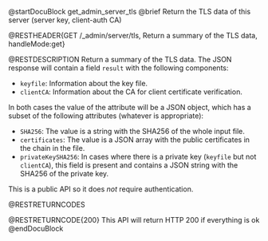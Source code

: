 
@startDocuBlock get_admin_server_tls
@brief Return the TLS data of this server (server key, client-auth CA)

@RESTHEADER{GET /_admin/server/tls, Return a summary of the TLS data, handleMode:get}

@RESTDESCRIPTION
Return a summary of the TLS data. The JSON response will contain a field
`result` with the following components:

  - `keyfile`: Information about the key file.
  - `clientCA`: Information about the CA for client certificate
    verification.

In both cases the value of the attribute will be a JSON object, which
has a subset of the following attributes (whatever is appropriate):

  - `SHA256`: The value is a string with the SHA256 of the whole input
    file.
  - `certificates`: The value is a JSON array with the public
    certificates in the chain in the file.
  - `privateKeySHA256`: In cases where there is a private key (`keyfile`
    but not `clientCA`), this field is present and contains a
    JSON string with the SHA256 of the private key.

This is a public API so it does *not* require authentication.

@RESTRETURNCODES

@RESTRETURNCODE{200}
This API will return HTTP 200 if everything is ok
@endDocuBlock

